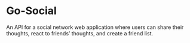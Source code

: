 # Go-Social
An API for a social network web application where users can share their thoughts, react to friends’ thoughts, and create a friend list.
